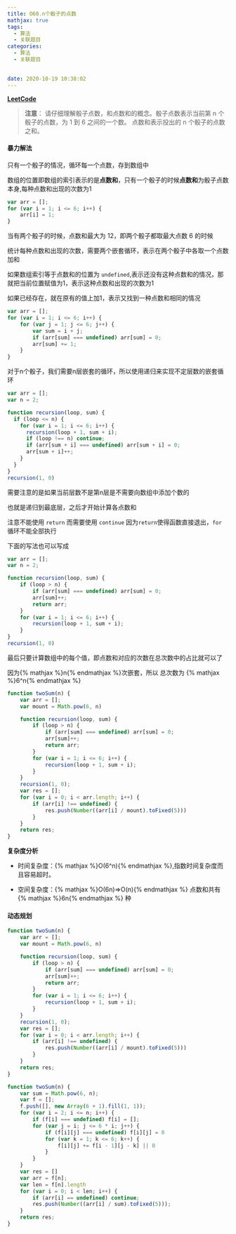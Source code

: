 ```yaml
---
title: O60.n个骰子的点数
mathjax: true
tags:
  - 算法
  - 关联题目
categories:
  - 算法
  - 关联题目
  

date: 2020-10-19 10:38:02
---
```


**[LeetCode](https://leetcode-cn.com/problems/nge-tou-zi-de-dian-shu-lcof/)**

> **注意**： 请仔细理解骰子点数，和点数和的概念。骰子点数表示当前第 n 个骰子的点数，为 1 到 6 之间的一个数。 点数和表示投出的 n 个骰子的点数之和。

#### 暴力解法

只有一个骰子的情况，循环每一个点数，存到数组中

数组的位置即数组的索引表示的是**点数和**，只有一个骰子的时候**点数和**为骰子点数本身,每种点数和出现的次数为1

```javascript
var arr = [];
for (var i = 1; i <= 6; i++) {
    arr[i] = 1;
}
```

当有两个骰子的时候，点数和最大为 12，即两个骰子都取最大点数 6 的时候

统计每种点数和出现的次数，需要两个嵌套循环，表示在两个骰子中各取一个点数加和

如果数组索引等于点数和的位置为 `undefined`,表示还没有这种点数和的情况，那就把当前位置赋值为1，表示这种点数和出现的次数为1

如果已经存在，就在原有的值上加1，表示又找到一种点数和相同的情况

```javascript
var arr = [];
for (var i = 1; i <= 6; i++) {
    for (var j = 1; j <= 6; j++) {
        var sum = i + j;
        if (arr[sum] === undefined) arr[sum] = 0;
        arr[sum] += 1;
    }
}
```

对于n个骰子，我们需要n层嵌套的循环，所以使用递归来实现不定层数的嵌套循环

```javascript
var arr = [];
var n = 2;

function recursion(loop, sum) {
  if (loop <= n) {
    for (var i = 1; i <= 6; i++) {
      recursion(loop + 1, sum + i);
      if (loop !== n) continue;
      if (arr[sum + i] === undefined) arr[sum + i] = 0;
      arr[sum + i]++;
    }
  }
}
recursion(1, 0)
```

需要注意的是如果当前层数不是第n层是不需要向数组中添加个数的

也就是递归到最底层，之后才开始计算各点数和

注意不能使用 `return` 而需要使用 `continue` 因为`return`使得函数直接退出，`for` 循环不能全部执行

下面的写法也可以写成

```javascript
var arr = [];
var n = 2;

function recursion(loop, sum) {
    if (loop > n) {
        if (arr[sum] === undefined) arr[sum] = 0;
        arr[sum]++;
        return arr;
    }
    for (var i = 1; i <= 6; i++) {
        recursion(loop + 1, sum + i);
    }
}
recursion(1, 0)
```

最后只要计算数组中的每个值，即点数和对应的次数在总次数中的占比就可以了

因为{% mathjax %}n{% endmathjax %}次嵌套，所以 总次数为 {% mathjax %}6^n{% endmathjax %}

```javascript
function twoSum(n) {
    var arr = [];
    var mount = Math.pow(6, n)

    function recursion(loop, sum) {
        if (loop > n) {
            if (arr[sum] === undefined) arr[sum] = 0;
            arr[sum]++;
            return arr;
        }
        for (var i = 1; i <= 6; i++) {
            recursion(loop + 1, sum + i);
        }
    }
    recursion(1, 0);
    var res = [];
    for (var i = 0; i < arr.length; i++) {
        if (arr[i] !== undefined) {
            res.push(Number((arr[i] / mount).toFixed(5)))
        }
    }
    return res;
}
```

**复杂度分析**

+ 时间复杂度：{% mathjax %}O(6^n){% endmathjax %},指数时间复杂度而且容易超时。

+ 空间复杂度：{% mathjax %}O(6n)=>O(n){% endmathjax %} 点数和共有 {% mathjax %}6n{% endmathjax %} 种

#### 动态规划

```javascript
function twoSum(n) {
    var arr = [];
    var mount = Math.pow(6, n)

    function recursion(loop, sum) {
        if (loop > n) {
            if (arr[sum] === undefined) arr[sum] = 0;
            arr[sum]++;
            return arr;
        }
        for (var i = 1; i <= 6; i++) {
            recursion(loop + 1, sum + i);
        }
    }
    recursion(1, 0);
    var res = [];
    for (var i = 0; i < arr.length; i++) {
        if (arr[i] !== undefined) {
            res.push(Number((arr[i] / mount).toFixed(5)))
        }
    }
    return res;
}
```

```javascript
function twoSum(n) {
    var sum = Math.pow(6, n);
    var f = [];
    f.push([], new Array(6 + 1).fill(1, 1));
    for (var i = 2; i <= n; i++) {
        if (f[i] === undefined) f[i] = [];
        for (var j = i; j <= 6 * i; j++) {
            if (f[i][j] === undefined) f[i][j] = 0
            for (var k = 1; k <= 6; k++) {
                f[i][j] += f[i - 1][j - k] || 0
            }
        }
    }
    var res = []
    var arr = f[n];
    var len = f[n].length
    for (var i = 0; i < len; i++) {
        if (arr[i] == undefined) continue;
        res.push(Number((arr[i] / sum).toFixed(5)));
    }
    return res;
}
```

